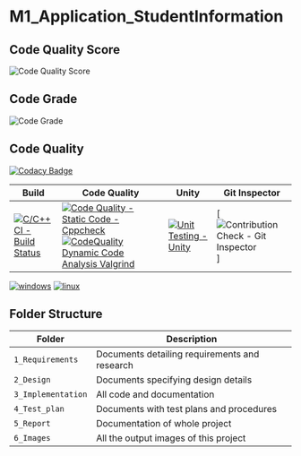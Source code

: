 # M1_Application_StudentInformation


## Code Quality Score
![Code Quality Score](https://api.codiga.io/project/27775/score/svg)
## Code Grade
![Code Grade](https://api.codiga.io/project/27775/status/svg)
## Code Quality
[![Codacy Badge](https://app.codacy.com/project/badge/Grade/9d49033587c946339fff5310f10366ab)](https://www.codacy.com/gh/DivyaAmbedkar/M1_Application_StudentInformation/dashboard?utm_source=github.com&amp;utm_medium=referral&amp;utm_content=DivyaAmbedkar/M1_Application_StudentInformation&amp;utm_campaign=Badge_Grade)


Build | Code Quality | Unity | Git Inspector 
--------------|--|---------------|---------------------
[![C/C++ CI - Build Status](https://github.com/DivyaAmbedkar/M1_Application_StudentInformation/actions/workflows/c-cpp.yml/badge.svg)](https://github.com//actions/workflows/c-cpp.yml) | [![Code Quality - Static Code - Cppcheck](https://github.com/DivyaAmbedkar/M1_Application_StudentInformation/actions/workflows/cppcheck.yml/badge.svg)](https://github.com/DivyaAmbedkar/M1_Application_StudentInformation/actions/workflows/cppcheck.yml) [![CodeQuality Dynamic Code Analysis Valgrind](https://github.com/DivyaAmbedkar/M1_Application_StudentInformation/actions/workflows/CodeQuality_Dynamic.yml/badge.svg)](https://github.com/DivyaAmbedkar/M1_Application_StudentInformation/actions/workflows/CodeQuality_Dynamic.yml) | [![Unit Testing - Unity](https://github.com/DivyaAmbedkar/M1_Application_StudentInformation/actions/workflows/unity.yml/badge.svg)](https://github.com/DivyaAmbedkar/M1_Application_StudentInformation/actions/workflows/unity.yml) | [![Contribution Check - Git Inspector](https://github.com/DivyaAmbedkar/M1_Application_StudentInformation/actions/workflows/gitinspector.yml/badge.svg)] 

[![windows](https://github.com/DivyaAmbedkar/M1_Application_StudentInformation/actions/workflows/build_windows.yml/badge.svg)](https://github.com/DivyaAmbedkar/M1_Application_StudentInformation/workflows/build_windows.yml) 
 [![linux](https://github.com/DivyaAmbedkar/M1_Application_StudentInformation/actions/workflows/build_linux.yml/badge.svg)](https://github.com/DivyaAmbedkar/M1_Application_StudentInformation/actions/workflows/build_linux.yml)


## Folder Structure
Folder             | Description
-------------------| -----------------------------------------
`1_Requirements`   | Documents detailing requirements and research
`2_Design`         | Documents specifying design details
`3_Implementation` | All code and documentation
`4_Test_plan`      | Documents with test plans and procedures
`5_Report`         | Documentation of whole project
`6_Images`         | All the output images of this project

